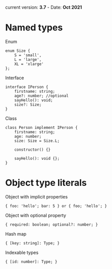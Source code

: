 current version: __3.7__ - Date: __Oct 2021__
# Named types

Enum
```
enum Size {
    S = 'small',
    L = 'large',
    XL = 'xlarge'
};
```

Interface
```
interface IPerson {
    firstname: string;
    age?: number; //optional
    sayHello(): void;
    size?: Size;
}
```

Class
```
class Person implement IPerson {
    firstname: string;
    age: number;
    size: Size = Size.L;

    constructor() {}

    sayHello(): void {};
}
```

# Object type literals

Object with implicit properties
```
{ foo: 'hello'; bar: 5 } or { foo; 'hello'; }
```

Object with optional property
```
{ required: boolean; optional?: number; }
```

Hash map
```
{ [key: string]: Type; }
```

Indexable types
```
{ [id: number]: Type; }
```
